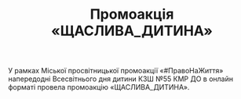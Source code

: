 ﻿---
title: Промоакція «ЩАСЛИВА_ДИТИНА»
---

У рамках Міської просвітницької промоакції «#ПравоНаЖиття» напередодні Всесвітнього дня дитини КЗШ №55 КМР ДО в онлайн форматі провела промоакцію «ЩАСЛИВА_ДИТИНА».

<youtube id="JQYTTyhA4d4" />

<youtube id="f9WTQS2DOEY" />

